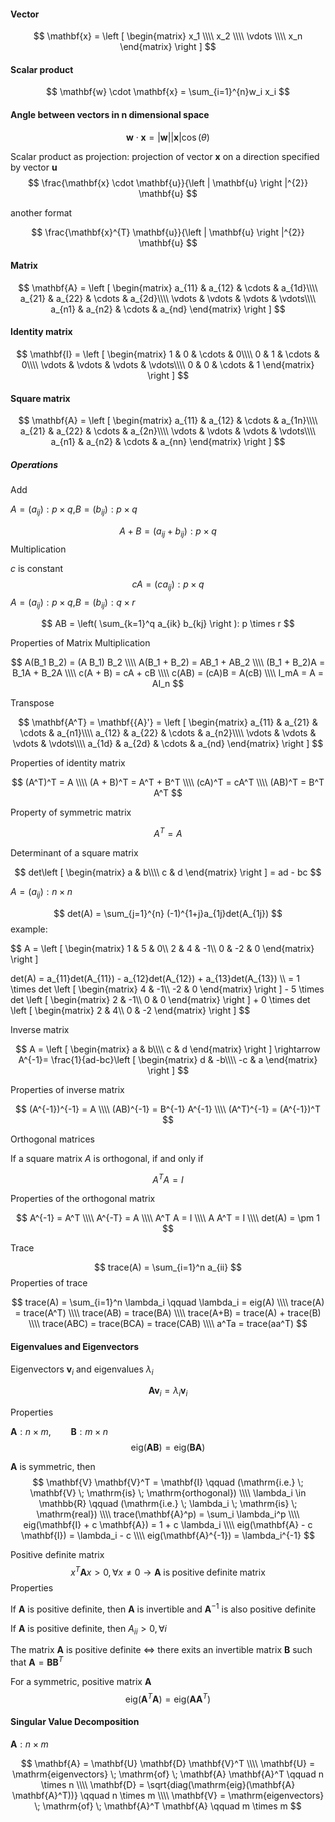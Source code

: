 #### Vector
$$
\mathbf{x} = \left [ \begin{matrix}
x_1 \\\\
x_2 \\\\
\vdots \\\\
x_n
\end{matrix} \right ]
$$

#### Scalar product

$$
\mathbf{w} \cdot \mathbf{x} = \sum_{i=1}^{n}w_i x_i
$$

#### Angle between vectors in n dimensional space

$$
\mathbf{w} \cdot \mathbf{x} = |\mathbf{w}| |\mathbf{x}| \cos(\theta)
$$

Scalar product as projection: projection of vector $\mathbf{x}$ on a direction specified by vector $\mathbf{u}$ 
$$
\frac{\mathbf{x} \cdot \mathbf{u}}{\left | \mathbf{u} \right |^{2}} \mathbf{u}
$$

another format

$$
\frac{\mathbf{x}^{T} \mathbf{u}}{\left | \mathbf{u} \right |^{2}} \mathbf{u}
$$

#### Matrix

$$
\mathbf{A} = \left [ \begin{matrix}
a_{11} & a_{12} & \cdots & a_{1d}\\\\
a_{21} & a_{22} & \cdots & a_{2d}\\\\
\vdots & \vdots & \vdots & \vdots\\\\
a_{n1} & a_{n2} & \cdots & a_{nd}
\end{matrix} \right ]
$$

#### Identity matrix

$$
\mathbf{I} = \left [ \begin{matrix}
1 & 0 & \cdots & 0\\\\
0 & 1 & \cdots & 0\\\\
\vdots & \vdots & \vdots & \vdots\\\\
0 & 0 & \cdots & 1
\end{matrix} \right ]
$$

#### Square matrix

$$
\mathbf{A} = \left [ \begin{matrix}
a_{11} & a_{12} & \cdots & a_{1n}\\\\
a_{21} & a_{22} & \cdots & a_{2n}\\\\
\vdots & \vdots & \vdots & \vdots\\\\
a_{n1} & a_{n2} & \cdots & a_{nn}
\end{matrix} \right ]
$$

##### Operations

Add

$A=(a_{ij}): p \times q$,$B=(b_{ij}): p \times q$

$$
A + B = (a_{ij} + b_{ij}): p \times q
$$
Multiplication

$c$ is constant
$$
cA=(ca_{ij}): p \times q
$$
$A=(a_{ij}): p \times q$,$B=(b_{ij}): q \times r$

$$
AB = \left( \sum_{k=1}^q a_{ik} b_{kj} \right ): p \times r
$$

Properties of Matrix Multiplication

$$
A(B_1 B_2) = (A B_1) B_2 
\\\\
A(B_1 + B_2) = AB_1 + AB_2
\\\\
(B_1 + B_2)A = B_1A + B_2A
\\\\
c(A + B) = cA + cB
\\\\
c(AB) = (cA)B = A(cB)
\\\\
I_mA = A = AI_n
$$

Transpose

$$
\mathbf{A^T} = \mathbf{{A}'} = \left [ \begin{matrix}
a_{11} & a_{21} & \cdots & a_{n1}\\\\
a_{12} & a_{22} & \cdots & a_{n2}\\\\
\vdots & \vdots & \vdots & \vdots\\\\
a_{1d} & a_{2d} & \cdots & a_{nd}
\end{matrix} \right ]
$$

Properties of identity matrix

$$
(A^T)^T = A
\\\\
(A + B)^T = A^T + B^T
\\\\
(cA)^T = cA^T
\\\\
(AB)^T = B^T A^T
$$

Property of symmetric matrix

$$
A^T = A
$$

Determinant of a square matrix

$$
det\left [ \begin{matrix}
a & b\\\\
c & d
\end{matrix} \right ] = ad - bc
$$

$A=(a_{ij}): n \times n$

$$
det(A) = \sum_{j=1}^{n} (-1)^{1+j}a_{1j}det(A_{1j})
$$
example:

$$
A = \left [ \begin{matrix}
1 & 5 & 0\\\\
2 & 4 & -1\\\\
0 & -2 & 0
\end{matrix} \right ]

det(A) = a_{11}det(A_{11}) - a_{12}det(A_{12}) + a_{13}det(A_{13}) 
\\\\
= 1 \times det \left [ \begin{matrix}
4 & -1\\\\
-2 & 0
\end{matrix} \right ] - 5 \times det \left [ \begin{matrix}
2 & -1\\\\
0 & 0
\end{matrix} \right ] + 0 \times det \left [ \begin{matrix}
2 & 4\\\\
0 & -2
\end{matrix} \right ]
$$


Inverse matrix

$$
A = \left [ \begin{matrix}
a & b\\\\
c & d
\end{matrix} \right ] \rightarrow 
A^{-1}= \frac{1}{ad-bc}\left [ \begin{matrix}
d & -b\\\\
-c & a
\end{matrix} \right ]
$$

Properties of inverse matrix


$$
(A^{-1})^{-1} = A
\\\\
(AB)^{-1} = B^{-1} A^{-1}
\\\\
(A^T)^{-1} = (A^{-1})^T
$$

Orthogonal matrices

If a square matrix $A$ is orthogonal, if and only if

$$
A^T A = I
$$

Properties of the orthogonal matrix

$$
A^{-1} = A^T
\\\\
A^{-T} = A
\\\\
A^T A = I
\\\\
A A^T = I
\\\\
det(A) = \pm 1
$$

Trace

$$
trace(A) = \sum_{i=1}^n a_{ii}
$$
Properties of trace

$$
trace(A) = \sum_{i=1}^n \lambda_i \qquad \lambda_i = eig(A)
\\\\
trace(A) = trace(A^T)
\\\\
trace(AB) = trace(BA)
\\\\
trace(A+B) = trace(A) + trace(B)
\\\\
trace(ABC) = trace(BCA) = trace(CAB)
\\\\
a^Ta = trace(aa^T)
$$

#### Eigenvalues and Eigenvectors

Eigenvectors $\mathbf{v}_i$ and eigenvalues $\lambda_i$

$$
\mathbf{A} \mathbf{v}_i = \lambda_i \mathbf{v}_i
$$

Properties

$\mathbf{A}: n \times m, \qquad \mathbf{B}: m \times n$
$$
\mathrm{eig}(\mathbf{A} \mathbf{B}) = \mathrm{eig}(\mathbf{B} \mathbf{A})
$$

$\mathbf{A}$ is symmetric, then
$$
\mathbf{V} \mathbf{V}^T = \mathbf{I} \qquad (\mathrm{i.e.} \; \mathbf{V} \; \mathrm{is} \; \mathrm{orthogonal})
\\\\
\lambda_i \in \mathbb{R} \qquad (\mathrm{i.e.} \; \lambda_i \; \mathrm{is} \; \mathrm{real})
\\\\
trace(\mathbf{A}^p) = \sum_i \lambda_i^p
\\\\
eig(\mathbf{I} + c \mathbf{A}) = 1 + c \lambda_i
\\\\
eig(\mathbf{A} - c \mathbf{I}) = \lambda_i - c
\\\\
eig(\mathbf{A}^{-1}) = \lambda_i^{-1}
$$

Positive definite matrix
$$
x^T \mathbf{A} x > 0, \forall x \neq 0 \rightarrow \mathbf{A} \; \mathrm{is} \; \mathrm{positive} \; \mathrm{definite} \; \mathrm{matrix}
$$
Properties

If $\mathbf{A}$ is positive definite, then $\mathbf{A}$ is invertible and $\mathbf{A}^{-1}$ is also positive definite

If $\mathbf{A}$ is positive definite, then $A_{ii}>0, \forall i$

The matrix $\mathbf{A}$ is positive definite $\Leftrightarrow$ there exits an invertible matrix $\mathbf{B}$ such that $\mathbf{A} = \mathbf{B} \mathbf{B}^T$

For a symmetric, positive matrix $\mathbf{A}$
$$
\mathrm{eig}(\mathbf{A}^T \mathbf{A}) = \mathrm{eig}(\mathbf{A} \mathbf{A}^T)
$$

#### Singular Value Decomposition

$\mathbf{A}: n \times m$

$$
\mathbf{A} = \mathbf{U} \mathbf{D} \mathbf{V}^T
\\\\
\mathbf{U} = \mathrm{eigenvectors} \; \mathrm{of} \; \mathbf{A} \mathbf{A}^T \qquad n \times n
\\\\
\mathbf{D} = \sqrt{diag(\mathrm{eig}(\mathbf{A} \mathbf{A}^T))} \qquad n \times m
\\\\
\mathbf{V} = \mathrm{eigenvectors} \; \mathrm{of} \; \mathbf{A}^T \mathbf{A} \qquad m \times m
$$
